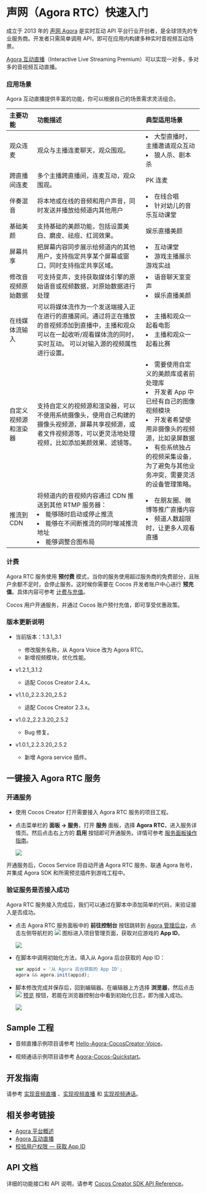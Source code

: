 # 声网（Agora RTC）快速入门

成立于 2013 年的 [声网 Agora](https://www.agora.io/cn/) 是实时互动 API 平台行业开创者，是全球领先的专业服务商。开发者只需简单调用 API，即可在应用内构建多种实时音视频互动场景。

[Agora 互动直播](https://docs.agora.io/cn/Audio%20Broadcast/product_live_audio?platform=All%20Platforms)（Interactive Live Streaming Premium）可以实现一对多，多对多的音视频互动直播。

### 应用场景

Agora 互动直播提供丰富的功能，你可以根据自己的场景需求灵活组合。

| 主要功能 | 功能描述 | 典型适用场景  |
| :------ | :----- | :---------- |
| 观众连麦           | 观众与主播连麦聊天，观众围观。                               | <li>大型直播时，主播邀请观众互动 <li>狼人杀、剧本杀          |
| 跨直播间连麦         | 多个主播跨直播间，连麦互动，观众围观。                       | PK 连麦                                                      |
| 伴奏混音             | 将本地或在线的音频和用户声音，同时发送并播放给频道内其他用户 | <li>在线合唱 <li>针对幼儿的音乐互动课堂                      |
| 基础美颜          | 支持基础的美颜功能，包括设置美白、磨皮、祛痘、红润效果。 | 娱乐直播美颜      |
| 屏幕共享      | 把屏幕内容同步展示给频道内的其他用户，支持指定共享某个屏幕或窗口，同时支持指定共享区域。      | <li>互动课堂<li>游戏主播展示游戏实战                         |
| 修改音视频原始数据   | 可支持变声，支持获取媒体引擎的原始语音或视频数据，对原始数据进行处理 | <li>语音聊天室变声<li>娱乐直播美颜                           |
| 在线媒体流输入       | 可以将媒体流作为一个发送端接入正在进行的直播房间。通过将正在播放的音视频添加到直播中，主播和观众可以在一起收听/观看媒体流的同时，实时互动。 可以对输入源的视频属性进行设置。 | <li>主播和观众一起看电影 <li>主播和观众一起看比赛            |
| 自定义视频源和渲染器 | 支持自定义的视频源和渲染器，可以不使用系统摄像头，使用自己构建的摄像头视频源，屏幕共享视频源，或者文件视频源等，可以更灵活地处理视频，比如添加美颜效果、滤镜等。 | <li>需要使用自定义的美颜库或者前处理库<li>开发者 App 中已经有自己的图像视频模块<li>开发者希望使用非摄像头的视频源，比如录屏数据<li>有些系统独占的视频采集设备，为了避免与其他业务冲突，需要灵活的设备管理策略。 |
| 推流到 CDN           | 将频道内的音视频内容通过 CDN 推送到其他 RTMP 服务器： <li>能够随时启动或停止推流 <li>能够在不间断推流的同时增减推流地址 <li>能够调整合图布局 | <li>在朋友圈、微博等推广直播内容<li>频道人数超限时，让更多人观看直播 |


### 计费

Agora RTC 服务使用 **预付费** 模式，当你的服务使用超过服务商的免费部分，且账户余额不足时，会停止服务。这时候你需要在 Cocos 开发者账户中心进行 **预充值**。具体内容可参考 [计费与充值](./about-billing.md)。

Cocos 用户开通服务，并通过 Cocos 账户预付充值，即可享受优惠政策。

### 版本更新说明

- 当前版本：1.3.1_3.1

    - 修改服务名称，从 Agora Voice 改为 Agora RTC。
    - 新增视频模块，优化性能。

- v1.2.1_3.1.2

    - 适配 Cocos Creator 2.4.x。

- v1.1.0_2.2.3.20_2.5.2

    - 适配 Cocos Creator 2.3.x。

- v1.0.2_2.2.3.20_2.5.2

    - Bug 修复。

- v1.0.1_2.2.3.20_2.5.2

    - 新增 Agora service 插件。

## 一键接入 Agora RTC 服务

### 开通服务

- 使用 Cocos Creator 打开需要接入 Agora RTC 服务的项目工程。

- 点击菜单栏的 **面板 -> 服务**，打开 **服务** 面板，选择 **Agora RTC**，进入服务详情页。然后点击右上方的 **启用** 按钮即可开通服务。详情可参考 [服务面板操作指南](./user-guide.md)。

    ![](agora/agora-panel.jpg)

开通服务后，Cocos Service 将自动开通 Agora RTC 服务、联通 Agora 账号，并集成 Agora SDK 和所需预览插件到游戏工程中。

### 验证服务是否接入成功

Agora RTC 服务接入完成后，我们可以通过在脚本中添加简单的代码，来验证接入是否成功。

- 点击 Agora RTC 服务面板中的 **前往控制台** 按钮跳转到 [Agora 管理后台](https://console.agora.io/)，点击左侧导航栏的 ![](agora/agora-projecticon.jpg) 图标进入项目管理页面，获取对应游戏的 **App ID**。

    ![](agora/agora-param.jpg)

- 在脚本中调用初始化方法，填入从 Agora 后台获取的 App ID：

    ```js
    var appid = '从 Agora 后台获取的 App ID';
    agora && agora.init(appid);
    ```

- 脚本修改完成并保存后，回到编辑器。在编辑器上方选择 **浏览器**，然后点击 ![](./image/preview-button.jpg) [预览](https://docs.cocos.com/creator/manual/zh/getting-started/basics/preview-build.html) 按钮，若能在浏览器控制台中看到初始化日志，即为接入成功。

    ![](agora/agora-debugging.jpg)

## Sample 工程

- 音频直播示例项目请参考 [Hello-Agora-CocosCreator-Voice](https://github.com/AgoraIO/Voice-Call-for-Mobile-Gaming/blob/master/Basic-Voice-Call-for-Gaming/Hello-CocosCreator-Voice-Agora/README.zh.md)。

- 视频通话示例项目请参考 [Agora-Cocos-Quickstart](https://docs.agora.io/cn/Interactive%20Broadcast/start_live_cocos_creator?platform=Cocos%20Creator#%E7%9B%B8%E5%85%B3%E9%93%BE%E6%8E%A5)。

## 开发指南

请参考 [实现音频直播](https://docs.agora.io/cn/Interactive%20Broadcast/start_live_audio_cocos_creator?platform=Cocos%20Creator) 、[实现视频直播](https://docs.agora.io/cn/Interactive%20Broadcast/start_live_cocos_creator?platform=Cocos%20Creator) 和 [实现视频通话](https://docs.agora.io/cn/Video/start_call_cocos_creator?platform=Cocos%20Creator)。

## 相关参考链接

- [Agora 平台概述](https://docs.agora.io/cn/Agora%20Platform/agora_platform?platform=Cocos%20Creator)
- [Agora 互动直播](https://docs.agora.io/cn/Interactive%20Broadcast/product_live?platform=Cocos%20Creator)
- [校验用户权限 — 获取 App ID](https://docs.agora.io/cn/Agora%20Platform/token?platform=All%20Platforms) 

## API 文档

详细的功能接口和 API 说明，请参考 [Cocos Creator SDK API Reference](https://docs.agora.io/cn/Video/API%20Reference/cocos_creator/index.html)。
